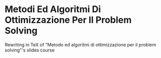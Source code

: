 # Metodi Ed Algoritmi Di Ottimizzazione Per Il Problem Solving
Rewriting in TeX of "Metodo ed algoritmi di ottimizzazione per il problem solving"'s slides course
